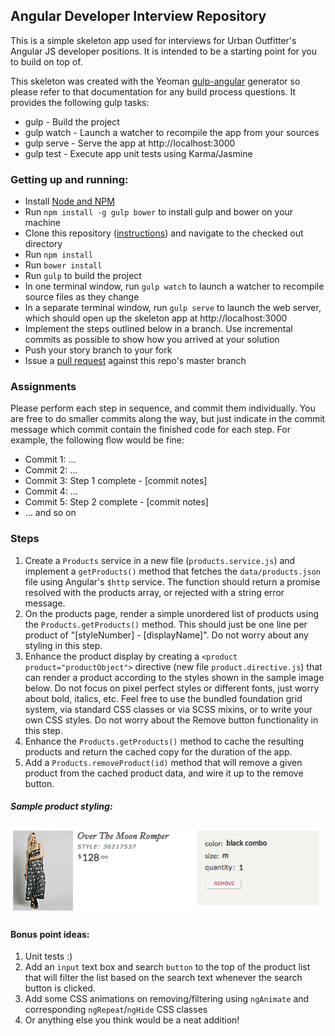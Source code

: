## Angular Developer Interview Repository

This is a simple skeleton app used for interviews for Urban Outfitter's Angular JS developer positions.  It is intended to be a starting point for you to build on top of.

This skeleton was created with the Yeoman [gulp-angular](https://github.com/Swiip/generator-gulp-angular) generator so please refer to that documentation for any build process questions.  It provides the following gulp tasks:

 - gulp - Build the project
 - gulp watch - Launch a watcher to recompile the app from your sources
 - gulp serve - Serve the app at http://localhost:3000
 - gulp test - Execute app unit tests using Karma/Jasmine

### Getting up and running:

 - Install [Node and NPM](https://nodejs.org/)
 - Run `npm install -g gulp bower` to install gulp and bower on your machine
 - Clone this repository ([instructions](https://help.github.com/articles/fork-a-repo/)) and navigate to the checked out directory
 - Run `npm install`
 - Run `bower install`
 - Run `gulp` to build the project
 - In one terminal window, run `gulp watch` to launch a watcher to recompile source files as they change
 - In a separate terminal window, run `gulp serve` to launch the web server, which should open up the skeleton app at http://localhost:3000
 - Implement the steps outlined below in a branch.  Use incremental commits as possible to show how you arrived at your solution
 - Push your story branch to your fork
 - Issue a [pull request](https://help.github.com/articles/using-pull-requests/) against this repo's master branch

### Assignments

Please perform each step in sequence, and commit them individually.  You are free to do smaller commits along the way, but just indicate in the commit message which commit contain the finished code for each step.  For example, the following flow would be fine:

 - Commit 1: ...
 - Commit 2: ...
 - Commit 3: Step 1 complete - [commit notes]
 - Commit 4: ...
 - Commit 5: Step 2 complete - [commit notes]
 - ... and so on


### Steps

 1. Create a `Products` service in a new file (`products.service.js`) and implement a `getProducts()` method that fetches the `data/products.json` file using Angular's `$http` service.  The function should return a promise resolved with the products array, or rejected with a string error message.
 2. On the products page, render a simple unordered list of products using the `Products.getProducts()` method.  This should just be one line per product of "[styleNumber] - [displayName]".  Do not worry about any styling in this step.
 3. Enhance the product display by creating a `<product product="productObject">` directive (new file `product.directive.js`) that can render a product according to the styles shown in the sample image below.  Do not focus on pixel perfect styles or different fonts, just worry about bold, italics, etc.  Feel free to use the bundled foundation grid system, via standard CSS classes or via SCSS mixins, or to write your own CSS styles.  Do not worry about the Remove button functionality in this step.
 4. Enhance the `Products.getProducts()` method to cache the resulting products and return the cached copy for the duration of the app.
 5. Add a `Products.removeProduct(id)` method that will remove a given product from the cached product data, and wire it up to the remove button.

##### Sample product styling:

![Sample Product Styling](./SampleProduct.png)

#### Bonus point ideas:
1. Unit tests :)
2. Add an `input` text box and search `button` to the top of the product list that will filter the list based on the search text whenever the search button is clicked.
3. Add some CSS animations on removing/filtering using `ngAnimate` and corresponding `ngRepeat`/`ngHide` CSS classes
4. Or anything else you think would be a neat addition!

